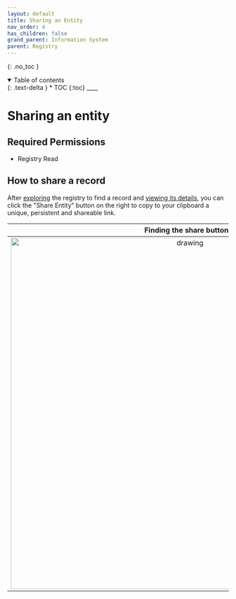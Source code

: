 ```yaml
---
layout: default
title: Sharing an Entity
nav_order: 4
has_children: false
grand_parent: Information System
parent: Registry
---
```


{: .no_toc }

<details  open markdown="block">
  <summary>
    Table of contents
  </summary>
{: .text-delta }
* TOC
{:toc}
____
</details>

# Sharing an entity

## Required Permissions

-   Registry Read

## How to share a record

After [exploring](./exploring_the_registry.html) the registry to find a record and [viewing its details](./exploring_the_registry#viewing-records), you can click the "Share Entity" button on the right to copy to your clipboard a unique, persistent and shareable link.

|                              Finding the share button                              |
| :--------------------------------------------------------------------------------: |
| <img src="../../../assets/images/registry/sharing.png" alt="drawing" width="800"/> |
